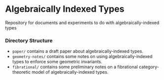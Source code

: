 Algebraically Indexed Types
===========================

Repository for documents and experiments to do with
algebraically-indexed types

### Directory Structure

* `paper/` contains a draft paper about algebraically-indexed types.
* `geometry-notes/` contains some notes on using algebraically-indexed
  types to enforce some geometric invariants.
* `fibrational/` contains some preliminary notes on a fibrational
  category-theoretic model of algebraically-indexed types.

